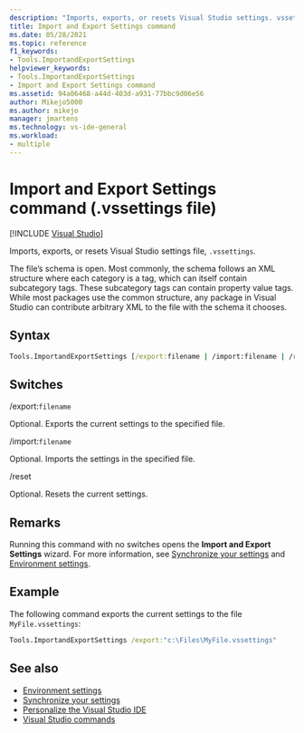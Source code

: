 ```yaml
---
description: "Imports, exports, or resets Visual Studio settings. vssettings file extension"
title: Import and Export Settings command
ms.date: 05/28/2021
ms.topic: reference
f1_keywords:
- Tools.ImportandExportSettings
helpviewer_keywords:
- Tools.ImportandExportSettings
- Import and Export Settings command
ms.assetid: 94a06468-a44d-403d-a931-77bbc9d06e56
author: Mikejo5000
ms.author: mikejo
manager: jmartens
ms.technology: vs-ide-general
ms.workload:
- multiple
---
```

# Import and Export Settings command (.vssettings file)

 [!INCLUDE [Visual Studio](~/includes/applies-to-version/vs-windows-only.md)]

Imports, exports, or resets Visual Studio settings file, `.vssettings`.

The file’s schema is open. Most commonly, the schema follows an XML structure where each category is a tag, which can itself contain subcategory tags. These subcategory tags can contain property value tags. While most packages use the common structure, any package in Visual Studio can contribute arbitrary XML to the file with the schema it chooses.

## Syntax

```cmd
Tools.ImportandExportSettings [/export:filename | /import:filename | /reset]
```

## Switches

/export:`filename`

Optional. Exports the current settings to the specified file.

/import:`filename`

Optional. Imports the settings in the specified file.

/reset

Optional. Resets the current settings.

## Remarks

Running this command with no switches opens the **Import and Export Settings** wizard. For more information, see [Synchronize your settings](../synchronized-settings-in-visual-studio.md) and [Environment settings](../environment-settings.md).

## Example

The following command exports the current settings to the file `MyFile.vssettings`:

```cmd
Tools.ImportandExportSettings /export:"c:\Files\MyFile.vssettings"
```


## See also

- [Environment settings](../../ide/environment-settings.md)
- [Synchronize your settings](../../ide/synchronized-settings-in-visual-studio.md)
- [Personalize the Visual Studio IDE](../../ide/personalizing-the-visual-studio-ide.md)
- [Visual Studio commands](../../ide/reference/visual-studio-commands.md)
